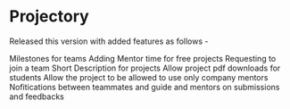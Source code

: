 # Projectory

Released this version with added features as follows -

Milestones for teams
Adding Mentor time for free projects
Requesting to join a team
Short Description for projects
Allow project pdf downloads for students
Allow the project to be allowed to use only company mentors
Nofitications between teammates and guide and mentors on submissions and feedbacks
